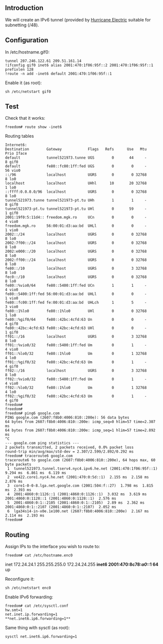 ## Introduction

We will create an IPv6 tunnel (provided by  [Hurricane Electric](http://he.net/)  suitable for subnetting (/48).

## Configuration

In /etc/hostname.gif0:

    tunnel 207.246.122.61 209.51.161.14
    !ifconfig gif0 inet6 alias 2001:470:1f06:95f::2 2001:470:1f06:95f::1 prefixlen 128
    !route -n add -inet6 default 2001:470:1f06:95f::1

Enable it (as root):

    sh /etc/netstart gif0

## Test

Check that it works:

    freedom# route show -inet6

          
Routing tables

    Internet6:
    Destination        Gateway            Flags   Refs      Use   Mtu  Prio Iface
    default            tunnel521973.tunne UGS        0       44     -     8 gif0 
    default            fe80::fc00:1ff:fed UGS        0        0     -    56 vio0 
    ::/96              localhost          UGRS       0        0 32768     8 lo0  
    localhost          localhost          UHhl      10       20 32768     1 lo0  
    ::ffff:0.0.0.0/96  localhost          UGRS       0        0 32768     8 lo0  
    tunnel521973.tunne tunnel521973-pt.tu UHh        1        1     -     8 gif0 
    tunnel521973-pt.tu tunnel521973-pt.tu UHl        0       59     -     1 gif0 
    2001:19f0:5:11d4:: freedom.mgk.ro     UCn        0        0     -     4 vio0 
    freedom.mgk.ro     56:00:01:d3:aa:bd  UHLl       0        0     -     1 vio0 
    2002::/24          localhost          UGRS       0        0 32768     8 lo0  
    2002:7f00::/24     localhost          UGRS       0        0 32768     8 lo0  
    2002:e000::/20     localhost          UGRS       0        0 32768     8 lo0  
    2002:ff00::/24     localhost          UGRS       0        0 32768     8 lo0  
    fe80::/10          localhost          UGRS       0        3 32768     8 lo0  
    fec0::/10          localhost          UGRS       0        0 32768     8 lo0  
    fe80::%vio0/64     fe80::5400:1ff:fed UCn        1        1     -     4 vio0 
    fe80::5400:1ff:fed 56:00:01:d3:aa:bd  UHLl       0        0     -     1 vio0 
    fe80::fc00:1ff:fed fe:00:01:d3:aa:bd  UHLch      1        5     -     3 vio0 
    fe80::1%lo0        fe80::1%lo0        UHl        0        0 32768     1 lo0  
    fe80::%gif0/64     fe80::42bc:4cfd:63 Un         0        0     -     4 gif0 
    fe80::42bc:4cfd:63 fe80::42bc:4cfd:63 UHl        0        0     -     1 gif0 
    ff01::/16          localhost          UGRS       0        3 32768     8 lo0  
    ff01::%vio0/32     fe80::5400:1ff:fed Um         0        1     -     4 vio0 
    ff01::%lo0/32      fe80::1%lo0        Um         0        1 32768     4 lo0  
    ff01::%gif0/32     fe80::42bc:4cfd:63 Um         0        1     -     4 gif0 
    ff02::/16          localhost          UGRS       0        3 32768     8 lo0  
    ff02::%vio0/32     fe80::5400:1ff:fed Um         0        1     -     4 vio0 
    ff02::%lo0/32      fe80::1%lo0        Um         0        1 32768     4 lo0  
    ff02::%gif0/32     fe80::42bc:4cfd:63 Um         0        1     -     4 gif0 
    freedom# 
    freedom# 
    freedom# ping6 google.com
    PING google.com (2607:f8b0:4006:810::200e): 56 data bytes
    64 bytes from 2607:f8b0:4006:810::200e: icmp_seq=0 hlim=57 time=2.307 ms
    64 bytes from 2607:f8b0:4006:810::200e: icmp_seq=1 hlim=57 time=2.892 ms
    ^C
    --- google.com ping statistics ---
    2 packets transmitted, 2 packets received, 0.0% packet loss
    round-trip min/avg/max/std-dev = 2.307/2.599/2.892/0.292 ms
    freedom# traceroute6 google.com                                                
    traceroute6 to google.com (2607:f8b0:4006:810::200e), 64 hops max, 60 byte packets
     1  tunnel521973.tunnel.tserv4.nyc4.ipv6.he.net (2001:470:1f06:95f::1)  9.294 ms  6.861 ms  6.119 ms
     2  ve422.core1.nyc4.he.net (2001:470:0:5d::1)  2.155 ms  2.158 ms  2.876 ms
     3  core1-0-0-8.lga.net.google.com (2001:504:f::27)  1.798 ms  1.815 ms  2.393 ms
     4  2001:4860:0:1126::1 (2001:4860:0:1126::1)  3.032 ms  3.619 ms 2001:4860:0:1128::1 (2001:4860:0:1128::1)  2.576 ms
     5  2001:4860:0:1::2105 (2001:4860:0:1::2105)  2.89 ms  2.362 ms 2001:4860:0:1::2107 (2001:4860:0:1::2107)  2.052 ms
     6  lga34s14-in-x0e.1e100.net (2607:f8b0:4006:810::200e)  2.167 ms  2.114 ms  2.193 ms
    freedom#

## Routing

Assign IPs to the interface you wish to route to:

    freedom# cat /etc/hostname.enc0 

 
inet 172.24.24.1 255.255.255.0 172.24.24.255
**inet6 2001:470:8c78:_a0_::1 64**
up

Reconfigure it:

    sh /etc/netstart enc0

Enable IPv6 forwarding:

    freedom# cat /etc/sysctl.conf   
    hw.smt=1
    net.inet.ip.forwarding=1
    **net.inet6.ip6.forwarding=1**

Same thing with sysctl (as root):

    sysctl net.inet6.ip6.forwarding=1
